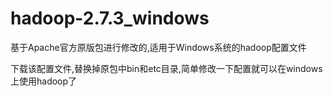 # hadoop-2.7.3_windows
基于Apache官方原版包进行修改的,适用于Windows系统的hadoop配置文件  
  
下载该配置文件,替换掉原包中bin和etc目录,简单修改一下配置就可以在windows上使用hadoop了
